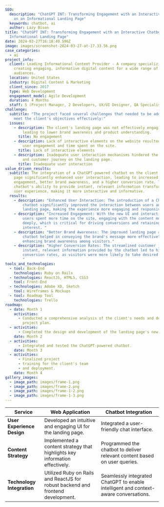 ```yaml
---
SEO:
  description: "ChatGPT INT: Transforming Engagement with an Interactive Chatbot
    on an Informational Landing Page"
  keywords: chatbot, ai
  author: Lazy Bison
title: "ChatGPT INT: Transforming Engagement with an Interactive Chatbot on an
  Informational Landing Page"
date: 2024-03-27T16:18:49.596Z
image: images/screenshot-2024-03-27-at-17.33.56.png
case_categories:
  - ai
project_info:
  client: Leading Informational Content Provider - A company specializing in
    creating engaging, informative digital content for a wide range of
    audiences.
  location: United States
  industry: Digital Content & Marketing
  client_since: 2017
  type: Web Development
  engagement_model: Agile Development
  duration: 4 Months
  staff: 5 (Project Manager, 2 Developers, UX/UI Designer, QA Specialist)
challenge:
  subtitle: "The project faced several challenges that needed to be addressed to
    meet the client's objectives effectively:"
  issues:
    - description: The client's landing page was not effectively engaging visitors,
        leading to lower brand awareness and product understanding.
      title: No engagement
    - description: Lack of interactive elements on the website resulted in reduced
        user engagement and time spent on the site.
      title: Lack of interactive elements
    - description: Inadequate user interaction mechanisms hindered the conversion rate
        and customer journey on the landing page.
      title: Inadequate user interaction
value_driven_results:
  subtitle: The integration of a ChatGPT-powered chatbot on the client's landing
    page significantly enhanced user interaction, leading to increased
    engagement, better brand awareness, and a higher conversion rate. The
    chatbot's ability to provide instant, relevant information transformed the
    user experience, making it more interactive and informative.
  results:
    - description: "Enhanced User Interaction: The introduction of a ChatGPT-powered
        chatbot significantly improved the interaction between users and the
        landing page, making the experience more engaging and responsive. "
    - description: "Increased Engagement: With the new UI and interactive elements,
        users spent more time on the site, engaging with the content more
        deeply, which is critical for driving conversions and retaining audience
        interest. "
    - description: "Better Brand Awareness: The improved landing page and interactive
        chatbot helped in conveying the brand's message more effectively, thus
        enhancing brand awareness among visitors."
    - description: "Higher Conversion Rates: The streamlined customer journey and
        instant, relevant information provided by the chatbot led to higher
        conversion rates, as visitors were more likely to take desired actions.
        "
tools_and_technologies:
  - tool: Back-End
    technologies: Ruby on Rails
  - technologies: ReactJS, HTML5, CSS3
    tool: Front-End
  - technologies: Adobe XD, Sketch
    tool: Wireframes & Mockups
  - tool: Roadmap Tool
    technologies: Trello
roadmap:
  - date: Month 1
    activities:
      - Conducted a comprehensive analysis of the client's needs and developed a
        project plan.
  - activities:
      - Completed the design and development of the landing page's new UI.
    date: Month 2
  - activities:
      - Integrated and tested the ChatGPT-powered chatbot.
    date: Month 3
  - activities:
      - Finalized project
      - training for the client's team
      - and deployment.
    date: Month 4
gallery_images:
  - image_path: images/frame-1.png
  - image_path: images/frame-2.png
  - image_path: images/frame-1-2.png
  - image_path: images/frame-1-3.png
---
```

| Service                    | Web Application                                                                 | Chatbot Integration                                                                  |
| -------------------------- | ------------------------------------------------------------------------------- | ------------------------------------------------------------------------------------ |
| **User Experience Design** | Developed an intuitive and engaging UI for the landing page.                    | Integrated a user-friendly chat interface.                                           |
| **Content Strategy**       | Implemented a content strategy that highlights key information effectively.     | Programmed the chatbot to deliver relevant content based on user queries.            |
| **Technology Integration** | Utilized Ruby on Rails and ReactJS for robust backend and frontend development. | Seamlessly integrated ChatGPT to enable intelligent and context-aware conversations. |

